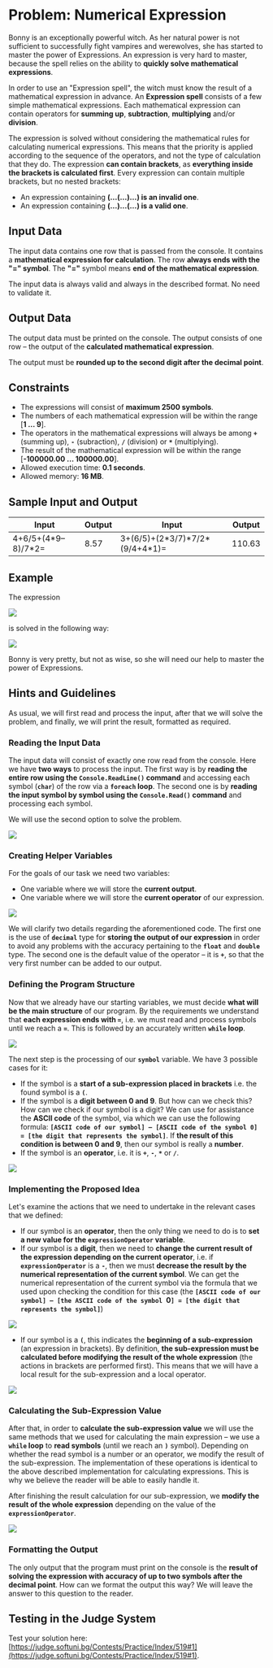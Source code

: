 # Problem: Numerical Expression

Bonny is an exceptionally powerful witch. As her natural power is not sufficient to successfully fight vampires and werewolves, she has started to master the power of Expressions. An expression is very hard to master, because the spell relies on the ability to **quickly solve mathematical expressions**.

In order to use an "Expression spell", the witch must know the result of a mathematical expression in advance. An **Expression spell** consists of a few simple mathematical expressions. Each mathematical expression can contain operators for **summing up**, **subtraction**, **multiplying** and/or **division**.

The expression is solved without considering the mathematical rules for calculating numerical expressions. This means that the priority is applied according to the sequence of the operators, and not the type of calculation that they do. The expression **can contain brackets**, as **everything inside the brackets is calculated first**. Every expression can contain multiple brackets, but no nested brackets:
- An expression containing **(…(…)…) is an invalid one**.
- An expression containing **(…)…(…) is a valid one**.

## Input Data

The input data contains one row that is passed from the console. It contains a **mathematical expression for calculation**. The row **always ends with the "=" symbol**. The **"="** symbol means **end of the mathematical expression**.

The input data is always valid and always in the described format. No need to validate it.

## Output Data

The output data must be printed on the console. The output consists of one row – the output of the **calculated mathematical expression**.

The output must be **rounded up to the second digit after the decimal point**.

## Constraints

- The expressions will consist of **maximum 2500 symbols**.
- The numbers of each mathematical expression will be within the range [**1 … 9**].
- The operators in the mathematical expressions will always be among **`+`** (summing up), **`-`** (subraction), **`/`** (division) or **`*`** (multiplying).
- The result of the mathematical expression will be within the range [**-100000.00 … 100000.00**].
- Allowed execution time: **0.1 seconds**.
- Allowed memory: **16 MB**.

## Sample Input and Output

| Input                           | Output  | Input                           | Output  |
|--------------------------------|--------|-------------------------------|--------|
| 4+6/5+(4\*9–8)/7\*2=           | 8.57   |3+(6/5)+(2\*3/7)\*7/2\*(9/4+4\*1)= | 110.63 |

## Example

The expression

![](/assets/chapter-9-2-images/02.X-expression-01.png)

is solved in the following way:

![](/assets/chapter-9-2-images/02.X-expression-02.png)

Bonny is very pretty, but not as wise, so she will need our help to master the power of Expressions.

## Hints and Guidelines

As usual, we will first read and process the input, after that we will solve the problem, and finally, we will print the result, formatted as required.

### Reading the Input Data

The input data will consist of exactly one row read from the console. Here we have **two ways** to process the input. The first way is by **reading the entire row using the `Console.ReadLine()` command** and accessing each symbol (**`char`**) of the row via a **`foreach` loop**. The second one is by **reading the input symbol by symbol using the `Console.Read()` command** and processing each symbol.

We will use the second option to solve the problem.

![](/assets/chapter-9-2-images/02.X-expression-03.png)

### Creating Helper Variables

For the goals of our task we need two variables:
* One variable where we will store the **current output**.
* One variable where we will store the **current operator** of our expression.

![](/assets/chapter-9-2-images/02.X-expression-04.png)

We will clarify two details regarding the aforementioned code. The first one is the use of **`decimal`** type for **storing the output of our expression** in order to avoid any problems with the accuracy pertaining to the **`float`** and **`double`** type. The second one is the default value of the operator – it is **`+`**, so that the very first number can be added to our output.

### Defining the Program Structure

Now that we already have our starting variables, we must decide **what will be the main structure** of our program. By the requirements we understand that **each expression ends with `=`**, i.e. we must read and process symbols until we reach a **`=`**. This is followed by an accurately written **`while` loop**.

![](/assets/chapter-9-2-images/02.X-expression-05.png)

The next step is the processing of our **`symbol`** variable. We have 3 possible cases for it:
* If the symbol is a **start of a sub-expression placed in brackets** i.e. the found symbol is a **`(`**.
* If the symbol is a **digit between 0 and 9**. But how can we check this? How can we check if our symbol is a digit? We can use for assistance the **ASCII code** of the symbol, via which we can use the following formula: **`[ASCII code of our symbol] – [ASCII code of the symbol 0] = [the digit that represents the symbol]`**. If **the result of this condition is between 0 and 9**, then our symbol is really a **number**.
* If the symbol is an **operator**, i.e. it is **`+`**, **`-`**, **`*`** or **`/`**.

![](/assets/chapter-9-2-images/02.X-expression-06.png)

### Implementing the Proposed Idea

Let's examine the actions that we need to undertake in the relevant cases that we defined:
* If our symbol is an **operator**, then the only thing we need to do is to **set a new value for the `expressionOperator` variable**.
* If our symbol is a **digit**, then we need to **change the current result of the expression depending on the current operator**, i.e. if  **`expressionOperator`** is a **`-`**, then we must **decrease the result by the numerical representation of the current symbol**. We can get the numerical representation of the current symbol via the formula that we used upon checking the condition for this case (the **`[ASCII code of our symbol] – [the ASCII code of the symbol `0`] = [the digit that represents the symbol]`**)

![](/assets/chapter-9-2-images/02.X-expression-07.png)

* If our symbol is a **`(`**, this indicates the **beginning of a sub-expression** (an expression in brackets). By definition, **the sub-expression must be calculated before modifying the result of the whole expression** (the actions in brackets are performed first). This means that we will have a local result for the sub-expression and a local operator.

![](/assets/chapter-9-2-images/02.X-expression-08.png)

### Calculating the Sub-Expression Value

After that, in order to **calculate the sub-expression value** we will use the same methods that we used for calculating the main expression – we use a **`while` loop** to **read symbols** (until we reach an **`)`** symbol). Depending on whether the read symbol is a number or an operator, we modify the result of the sub-expression. The implementation of these operations is identical to the  above described implementation for calculating expressions. This is why we believe the reader will be able to easily handle it.

After finishing the result calculation for our sub-expression, we **modify the result of the whole expression** depending on the value of the **`expressionOperator`**.

![](/assets/chapter-9-2-images/02.X-expression-09.png)

### Formatting the Output

The only output that the program must print on the console is the **result of solving the expression with accuracy of up to two symbols after the decimal point**. How can we format the output this way? We will leave the answer to this question to the reader.

## Testing in the Judge System

Test your solution here: [https://judge.softuni.bg/Contests/Practice/Index/519#1](https://judge.softuni.bg/Contests/Practice/Index/519#1).
